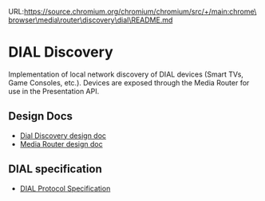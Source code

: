 URL:https://source.chromium.org/chromium/chromium/src/+/main:chrome\browser\media\router\discovery\dial\README.md
# DIAL Discovery

Implementation of local network discovery of DIAL devices (Smart TVs, Game
Consoles, etc.).
 Devices are exposed through the Media Router for use in the Presentation API.

## Design Docs

* [Dial Discovery design doc](https://docs.google.com/a/chromium.org/document/d/1vLpUgp5mJi6KFaCV3HEMQEZYDKtbcGdwcKNADuzuLzw/edit?usp=sharing)
* [Media Router design doc](https://www.chromium.org/developers/design-documents/media-router)

## DIAL specification

* [DIAL Protocol Specification](http://www.dial-multiscreen.org/dial-protocol-specification)
